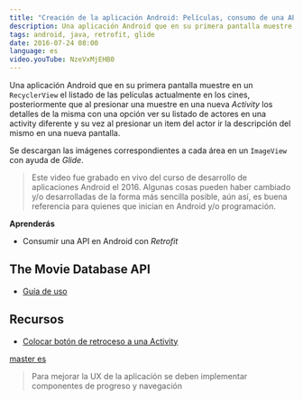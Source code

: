 ```yaml
---
title: "Creación de la aplicación Android: Películas, consumo de una API con Retrofit"
description: Una aplicación Android que en su primera pantalla muestre en un RecyclerView el listado de las películas actualmente en los cines.
tags: android, java, retrofit, glide
date: 2016-07-24 08:00
language: es
video.youTube: NzeVxMjEHB0
---
```


Una aplicación Android que en su primera pantalla muestre en un `RecyclerView` el listado de las películas actualmente en los cines, posteriormente que al presionar una muestre en una nueva _Activity_ los detalles de la misma con una opción ver su listado de actores en una activity diferente y su vez al presionar un item del actor ir la descripción del mismo en una nueva pantalla.

Se descargan las imágenes correspondientes a cada área en un `ImageView` con ayuda de _Glide_.

> Este video fue grabado en vivo del curso de desarrollo de aplicaciones Android el 2016. Algunas cosas pueden haber cambiado y/o desarrolladas de la forma más sencilla posible, aún así, es buena referencia para quienes que inician en Android y/o programación.

__Aprenderás__

* Consumir una API en Android con _Retrofit_

## The Movie Database API

* [Guía de uso](/tips/api/open-weather-map/)

## Recursos

* [Colocar botón de retroceso a una Activity](/basics/android/boton-retroceso-activity/)

[master es](https://github.com/alvareztech/Peliculas/)

> Para mejorar la UX de la aplicación se deben implementar componentes de progreso y navegación
